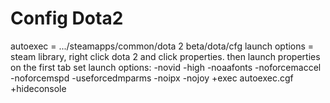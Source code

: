 Config Dota2
=============
autoexec = .../steamapps/common/dota 2 beta/dota/cfg
launch options = steam library, right click dota 2 and click properties. then launch properties on the first tab
set launch options: -novid -high -noaafonts -noforcemaccel -noforcemspd -useforcedmparms -noipx -nojoy +exec autoexec.cgf +hideconsole

